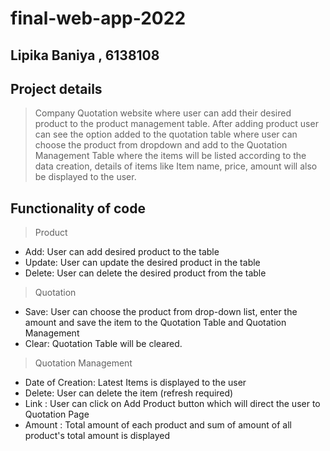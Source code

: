 # final-web-app-2022

## Lipika Baniya , 6138108

## Project details
> Company Quotation website where user can add their desired product to the product management table. After adding product user can see the option added to the quotation table where user can choose the product from dropdown and add to the Quotation Management Table where the items will be listed according to the data creation, details of items like Item name, price, amount will also be displayed to the user. 

## Functionality of code

> Product 
 - Add: User can add desired product to the table
 - Update: User can update the desired product in the table
 - Delete: User can delete the desired product from the table

> Quotation
  - Save: User can choose the product from drop-down list, enter the amount and save the item to the Quotation Table and Quotation Management
  - Clear: Quotation Table will be cleared. 
 
 > Quotation Management
 -  Date of Creation: Latest Items is displayed to the user
 - Delete: User can delete the item (refresh required)
 - Link : User can click on Add Product button which will direct the user to Quotation Page 
 - Amount : Total amount of each product and sum of amount of all product's total amount is displayed 
